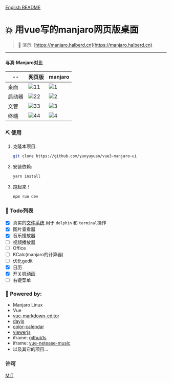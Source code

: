 [English README](https://github.com/yunyuyuan/vue3-manjaro-ui/blob/master/README.md)

# 💥 用vue写的manjaro网页版桌面
                

> 🚀 演示: [https://manjaro.halberd.cn](https://manjaro.halberd.cn)
---
#### 与真·Manjaro对比

 -- | 网页版 | manjaro
|----|-----|--------|
|桌面|![11](https://github.com/yunyuyuan/vue3-manjaro-ui/blob/master/compare/fake/1.png)|![1](https://github.com/yunyuyuan/vue3-manjaro-ui/blob/master/compare/real/1.png)
|启动器|![22](https://github.com/yunyuyuan/vue3-manjaro-ui/blob/master/compare/fake/2.png)|![2](https://github.com/yunyuyuan/vue3-manjaro-ui/blob/master/compare/real/2.png)
|文管|![33](https://github.com/yunyuyuan/vue3-manjaro-ui/blob/master/compare/fake/3.png)|![3](https://github.com/yunyuyuan/vue3-manjaro-ui/blob/master/compare/real/3.png)
|终端|![44](https://github.com/yunyuyuan/vue3-manjaro-ui/blob/master/compare/fake/4.png)|![4](https://github.com/yunyuyuan/vue3-manjaro-ui/blob/master/compare/real/4.png)

### ⛏️ 使用
1. 克隆本项目:
    ```bash
    git clone https://github.com/yunyuyuan/vue3-manjaro-ui
    ```
2. 安装依赖:
    ```bash
   yarn install
    ```
3. 跑起来！
    ```bash
   npm run dev
    ```

### 📃 Todo列表
- [x] 真实的[文件系统](https://github.com/yunyuyuan/vue3-manjaro-ui/tree/master/public/dolphin-files) 用于 `dolphin` 和 `terminal`操作
- [x] 图片查看器
- [x] 音乐播放器
- [ ] 视频播放器
- [ ] Office
- [ ] KCalc(manjaro的计算器)
- [ ] 优化gedit
- [x] 日历
- [x] 开关机动画
- [ ] 右键菜单

### 🔌 Powered by:
* Manjaro Linux
* Vue
* [vue-markdown-editor](https://github.com/code-farmer-i/vue-markdown-editor)
* [dayjs](https://github.com/iamkun/dayjs)
* [color-calendar](https://github.com/yunyuyuan/color-calendar)
* [viewerjs](https://github.com/fengyuanchen/viewerjs)
* iframe: [github1s](https://github1s.com)
* iframe: [vue-netease-music](https://github.com/sl1673495/vue-netease-music)
* 以及其它的项目...

### 许可

[MIT](https://github.com/yunyuyuan/vue3-manjaro-ui/blob/master/LICENSE)

